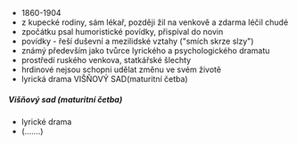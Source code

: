 - 1860-1904
- z kupecké rodiny, sám lékař, později žil na venkově a zdarma léčil chudé
- zpočátku psal humoristické povídky, přispíval do novin
- povídky - řeší duševní a mezilidské vztahy ("smích skrze slzy")
- známý především jako tvůrce lyrického a psychologického dramatu
- prostředí ruského venkova, statkářské šlechty
- hrdinové nejsou schopni udělat změnu ve svém životě
- lyrická drama VIŠŇOVÝ SAD(maturitní četba)
##### Višňový sad (maturitní četba)
- lyrické drama
- (.......)